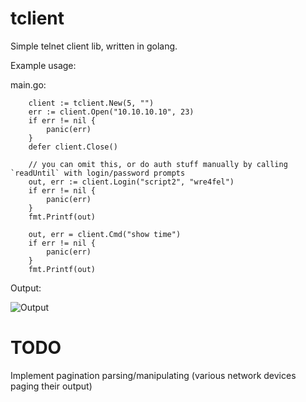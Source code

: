 # tclient

Simple telnet client lib, written in golang.

Example usage:

main.go:
```
	client := tclient.New(5, "")
	err := client.Open("10.10.10.10", 23)
	if err != nil {
		panic(err)
	}
	defer client.Close()

	// you can omit this, or do auth stuff manually by calling `readUntil` with login/password prompts
	out, err := client.Login("script2", "wre4fel")
	if err != nil {
		panic(err)
	}
	fmt.Printf(out)

	out, err = client.Cmd("show time")
	if err != nil {
		panic(err)
	}
	fmt.Printf(out)
```

Output: 

![Output](https://i.imgur.com/2M91MEN.png)




# TODO

Implement pagination parsing/manipulating (various network devices paging their output)
